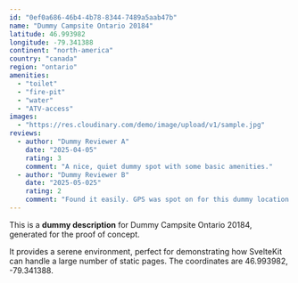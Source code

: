 ```yaml
---
id: "0ef0a686-46b4-4b78-8344-7489a5aab47b"
name: "Dummy Campsite Ontario 20184"
latitude: 46.993982
longitude: -79.341388
continent: "north-america"
country: "canada"
region: "ontario"
amenities:
  - "toilet"
  - "fire-pit"
  - "water"
  - "ATV-access"
images:
  - "https://res.cloudinary.com/demo/image/upload/v1/sample.jpg"
reviews:
  - author: "Dummy Reviewer A"
    date: "2025-04-05"
    rating: 3
    comment: "A nice, quiet dummy spot with some basic amenities."
  - author: "Dummy Reviewer B"
    date: "2025-05-025"
    rating: 2
    comment: "Found it easily. GPS was spot on for this dummy location."
---
```


This is a **dummy description** for Dummy Campsite Ontario 20184, generated for the proof of concept.

It provides a serene environment, perfect for demonstrating how SvelteKit can handle a large number of static pages. The coordinates are 46.993982, -79.341388.
